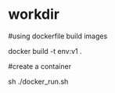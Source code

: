 # workdir
#using dockerfile build images

docker build -t env:v1 .

#create a container

sh ./docker_run.sh

